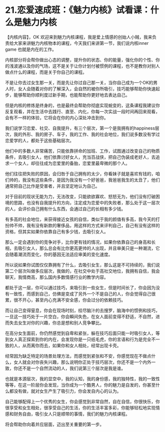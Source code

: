 # 21.恋爱速成班：《魅力内核》试看课：什么是魅力内核

【内核内容】，OK 欢迎来到魅力内核课程，我是爱上情感的创始人小贼，我来负责给大家来讲魅力内核物本的课程，今天我们来讲第一节，我们说内核inner game 也就是内在的工作。

内核部分将会帮你做出心态的调整，提升你的状态、你的能量，强化你的个性、你的浅波通以及你的气场，这不是关于让你计划付被惯例的课程，也不是教你对别人做点什么的课程，而是关于你自己的课程。

不是让你去过女生那一关，而是先让你过自己那一关，当你自己成为一个OK的男人时，女人会随着对你的了解深入，会自然的被你所吸引，技巧能够帮助你快速起步，能够帮助你顺利度过新手期，也能帮助你更好地去表达自己。

但是内核的修炼是终身的，也是最终会帮助你彻底实现蛻变的，这条课程我建议你反复观看，并在生活中去践行、直至、内化，你每一次实战一段时间再回来观看，会有不一样的体验，它将会在你的内心深处冲击到你。

我们说学习恋爱、社交、自我提升，有三个层次，第一个是我拥有的happiness层次，我的外形、我的房子、车子，我的工作、我的社会地位，我们说多数没有学过恋爱学的人，都处于这些基础层次。

他们中的多数人非常痛苦，只能依靠拼命的加班、工作，试图通过改变自己的物质条件，去吸引女人，他们依靠讨好女人，充当百战侠，把自己伪装成老好人，去追求一个女人，却往往成为恋爱里的备胎，恋爱里最卑微的那个人。

他们往往把失败的原因，会归咎于自己拥有的太少，你看妹子就是喜欢有钱的，咱们帅的，我没有这些条件，是因为我没有一个好爸爸，我爸爸我生的太丑了，他们通常把自己比作是受害者，并且坚定地认为自己。

对于目前的现状无能为力，无法改变，只能欲欲寡欢、怒怒无为，他们没有打破困境的思路，也没有自我提升的方向，注定成为恋爱中的失败者，那么处于这一层次的人，会评价自己拥有什么东西，会通过自己的长相有多少钱。

有多高的社会地位，来获得接近女孩的自信，类似于我的颜值有多高，我今天的打扮帅不帅，我有没有新款的奢侈品，用这样的方式来评判自己，自己有没有这样的资格，但其实如果你依靠自己有多少钱，去吸引女人。

那么一定会遇到你的竞争对手，比你更有钱的情况，如果你依靠自己的身高和长相，去吸引女人，那么总会有比你更高更帅的人出现，并且审美只是一种潮流，它会随着潮流而变化，你的基因无法适应审美的变化速度。

所以说如果你试图仅仅靠拥有了什么，去吸引女生，那么这是不可持续的，我们说第二个层次叫做多应层次，我做的，在社交中处于高社交地位，我拥有自信，我会聊天，我情商高，那么国内多数情感行业的教学内容。

都处于这一层，你可以通过技巧，来吸引到一些女生，但是时间长了，你会因为没有一致性，而感到自己，仿佛是变成了另外一个不是自己的人，你会觉得自己很累，很不开心，甚至内心充满不安全感，你会过分的依赖技巧。

而让自己变得窒息，你会在现场时刻，绞尽脑汁的去搜罗，脑海中的惯例和技巧，一旦这一技巧处于一片空白，你会瞬间失色，在女人面前变得不舒适，不自然，进而失去女生对你的兴趣，你总是想和别人竞争攀比。

在高分女生面前，你仍然感觉到自卑和紧张，躲在技巧后面只能一时吸引女人，等到女人真正探索到你的内在，会发现你是一只纸毛虎，你的言语和行为是完全不一致的人，从而离你而去，如果你和女人相处，经常出现卡壳。

经常因为缺乏特定的场景处理方法，而感觉到紧张和不安，你感觉现在不做点什么，女人就会对你丧失兴趣，那么说明你正处于技巧层次，你还不是一个内外一致，你还不是一个自然流动的人，我们说第三个层次是我是谁。

也就是本源层次，我的显空中，我的认知，我的身份感，我的独特性，我的一致性等等，在这一阶层你会发现，当你成为一个酷男人，你的魅力是自发的，你甚至什么都没有做，就对女生产生了吸引力，你会发自内心的认为。

自己能够配得上一个优秀的女生，你会感觉到非常自然，自在自信，你很快乐，你很享受和女生相处，很享受自己的生活，你的生活丰富多彩，你能够轻松地实现情感和财务自由，吸引女人只是顺带的事情，我们的魅力内核课程。

将会帮助你向着并应层面，迈出至关重要的第一步。
